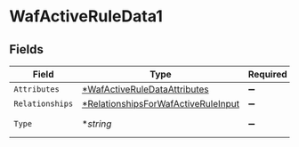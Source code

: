 # WafActiveRuleData1


## Fields

| Field                                                                                            | Type                                                                                             | Required                                                                                         | Description                                                                                      |
| ------------------------------------------------------------------------------------------------ | ------------------------------------------------------------------------------------------------ | ------------------------------------------------------------------------------------------------ | ------------------------------------------------------------------------------------------------ |
| `Attributes`                                                                                     | [*WafActiveRuleDataAttributes](../../models/shared/wafactiveruledataattributes.md)               | :heavy_minus_sign:                                                                               | N/A                                                                                              |
| `Relationships`                                                                                  | [*RelationshipsForWafActiveRuleInput](../../models/shared/relationshipsforwafactiveruleinput.md) | :heavy_minus_sign:                                                                               | N/A                                                                                              |
| `Type`                                                                                           | **string*                                                                                        | :heavy_minus_sign:                                                                               | Resource type.                                                                                   |